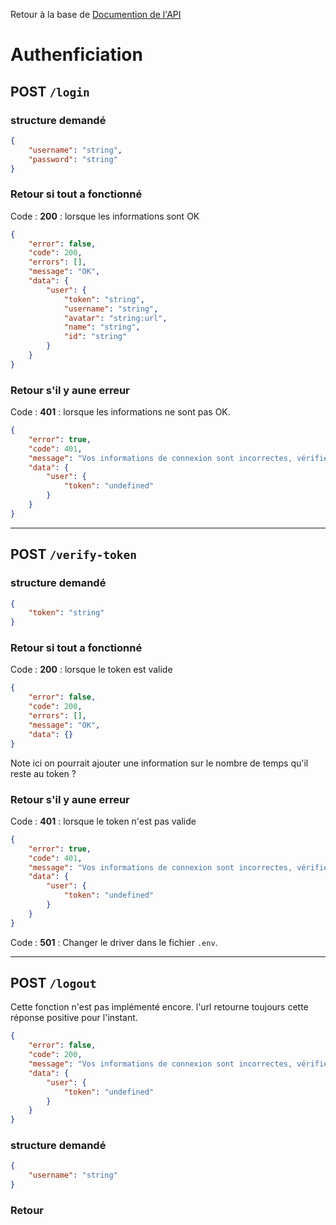 Retour à la base de [Documention de l'API](documentation-api.md)

# Authenficiation

## POST `/login`

### structure demandé

```json
{
    "username": "string",
    "password": "string"
}
```

### Retour si tout a fonctionné

Code : **200** : lorsque les informations sont OK

```json
{
    "error": false,
    "code": 200,
    "errors": [],
    "message": "OK",
    "data": {
        "user": {
            "token": "string",
            "username": "string",
            "avatar": "string:url",
            "name": "string",
            "id": "string"
        }
    }
}
```

### Retour s'il y aune erreur

Code : **401** : lorsque les informations ne sont pas OK.

```json
{
    "error": true,
    "code": 401,
    "message": "Vos informations de connexion sont incorrectes, vérifiez votre utilisateur et mot de passe.",
    "data": {
        "user": {
            "token": "undefined"
        }
    }
}
```

---

## POST `/verify-token`

### structure demandé

```json
{
    "token": "string"
}
```

### Retour si tout a fonctionné

Code : **200** : lorsque le token est valide

```json
{
    "error": false,
    "code": 200,
    "errors": [],
    "message": "OK",
    "data": {}
}
```
Note ici on pourrait ajouter une information sur le nombre de temps qu'il reste au token ?


### Retour s'il y aune erreur

Code : **401** : lorsque le token n'est pas valide

```json
{
    "error": true,
    "code": 401,
    "message": "Vos informations de connexion sont incorrectes, vérifiez votre utilisateur et mot de passe.",
    "data": {
        "user": {
            "token": "undefined"
        }
    }
}
```

Code : **501** : Changer le driver dans le fichier `.env`.

---
## POST `/logout`

Cette fonction n'est pas implémenté encore. l'url retourne toujours cette réponse positive pour l'instant.

```json
{
    "error": false,
    "code": 200,
    "message": "Vos informations de connexion sont incorrectes, vérifiez votre utilisateur et mot de passe.",
    "data": {
        "user": {
            "token": "undefined"
        }
    }
}
```

### structure demandé

```json
{
    "username": "string"
}
```

### Retour